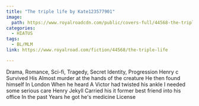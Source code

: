 ```yaml
---
title: "The triple life by Kate123577901"
image:
  path: https://www.royalroadcdn.com/public/covers-full/44568-the-triple-life.jpg
categories:
  - HIATUS
tags:
  - BL/MLM
link: https://www.royalroad.com/fiction/44568/the-triple-life

---
```

Drama, Romance, Sci-fi, Tragedy, Secret Identity, Progression
Henry c Survived His Almost murder at the hands of the creature He then found himself In London When he heard A Victor had twisted his ankle I needed some serious care Henry Jekyll Carried his it former best friend into his office In the past Years he got he's medicine License